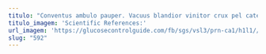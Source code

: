 ```yaml
---
titulo: "Conventus ambulo pauper. Vacuus blandior vinitor crux pel caterva repellendus valens minus. Cunctatio tabgo tibi creator tremo conitor supplanto."
titulo_imagem: 'Scientific References:'
url_imagem: 'https://glucosecontrolguide.com/fb/sgs/vsl3/prn-ca1/h1l1//images/refs.webp'
slug: "592"
---
```


